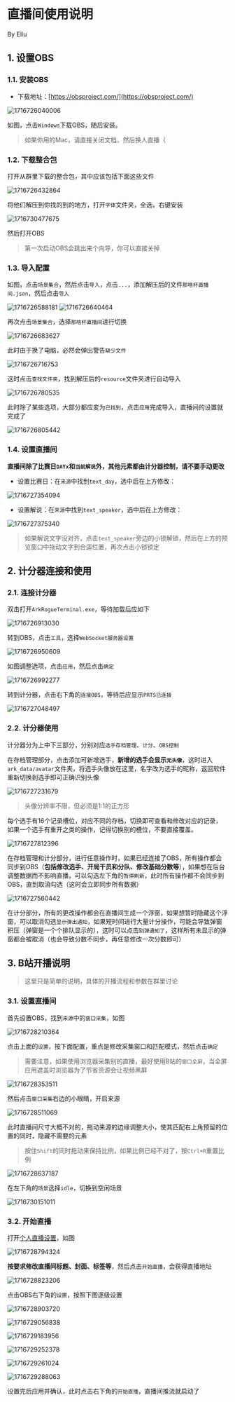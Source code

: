 # 直播间使用说明

By Ellu

## 1. 设置OBS

### 1.1. 安装OBS

- 下载地址：[https://obsproject.com/](https://obsproject.com/)

![1716726040006](image/instruction/1716726040006.png)

如图，点击`Windows`下载OBS，随后安装。

> 如果你用的Mac，请直接关闭文档，然后换人直播（

### 1.2. 下载整合包

打开从群里下载的整合包，其中应该包括下面这些文件

![1716726432864](image/instruction/1716726432864.png)

将他们解压到你找的到的地方，打开`字体`文件夹，全选，右键安装

![1716730477675](image/instruction/1716730477675.png)

然后打开OBS

> 第一次启动OBS会跳出来个向导，你可以直接关掉

### 1.3. 导入配置

如图，点击`场景集合`，然后点击`导入`，点击`...`，添加解压后的文件`那啥杯直播间.json`，然后点击`导入`

![1716726588181](image/instruction/1716726588181.png)
![1716726640464](image/instruction/1716726640464.png)

再次点击`场景集合`，选择`那啥杯直播间`进行切换

![1716726683627](image/instruction/1716726683627.png)

此时由于换了电脑，必然会弹出警告`缺少文件`

![1716726716753](image/instruction/1716726716753.png)

这时点击`查找文件夹`，找到解压后的`resource`文件夹进行自动导入

![1716726780535](image/instruction/1716726780535.png)

此时除了某些选项，大部分都应变为`已找到`，点击`应用`完成导入，直播间的设置就完成了

![1716726805442](image/instruction/1716726805442.png)

### 1.4. 设置直播间

**直播间除了比赛日`DAYx`和`当前解说`外，其他元素都由计分器控制，请不要手动更改**

- 设置比赛日：在`来源`中找到`text_day`，选中后在上方修改：

![1716727354094](image/instruction/1716727354094.png)

- 设置解说：在`来源`中找到`text_speaker`，选中后在上方修改：

![1716727375340](image/instruction/1716727375340.png)

> 如果解说文字没对齐，点击`text_speaker`旁边的小锁解锁，然后在上方的预览窗口中拖动文字到合适位置，再次点击小锁锁定

## 2. 计分器连接和使用

### 2.1. 连接计分器

双击打开`ArkRogueTerminal.exe`，等待加载后应如下

![1716726913030](image/instruction/1716726913030.png)

转到OBS，点击`工具`，选择`WebSocket服务器设置`

![1716726950609](image/instruction/1716726950609.png)

如图调整选项，点击`应用`，然后点击`确定`

![1716726992277](image/instruction/1716726992277.png)

转到计分器，点击右下角的`连接OBS`，等待后应显示`PRTS已连接`

![1716727048497](image/instruction/1716727048497.png)

### 2.2. 计分器使用

计分器分为上中下三部分，分别对应`选手存档管理`、`计分`、`OBS控制`

在存档管理部分，点击添加可新增选手，**新增的选手会显示`无头像`**，这时进入`ark_data/avatar`文件夹，将选手头像放在这里，名字改为选手的昵称，返回软件重新切换到选手即可正确识别头像

![1716727231679](image/instruction/1716727231679.png)

> 头像分辨率不限，但必须是1:1的正方形

每个选手有16个记录槽位，对应不同的存档，切换即可查看和修改对应的记录，如果一个选手有重开之类的操作，记得切换别的槽位，不要直接覆盖。

![1716727812396](image/instruction/1716727812396.png)

在存档管理和计分部分，进行任意操作时，如果已经连接了OBS，所有操作都会同步到OBS（**包括修改选手、开局干员和分队、修改基础分数等**），如果想在后台调整数据而不影响直播，可以勾选左下角的`暂停刷新`，此时所有操作都不会同步到OBS，直到取消勾选（这时会立即同步所有数据）

![1716727560442](image/instruction/1716727560442.png)

在计分部分，所有的更改操作都会在直播间生成一个浮窗，如果想暂时隐藏这个浮窗，可以取消勾选`显示弹出通知`，如果短时间进行大量计分操作，可能会导致弹窗积压（弹窗是一个个排队显示的），这时可以点击`别弹通知了`，这样所有未显示的弹窗都会被取消（也会导致分数不同步，再任意修改一次分数即可）

## 3. B站开播说明

> 这里只是简单的说明，具体的开播流程和参数在群里讨论

### 3.1. 设置直播间

首先设置OBS，找到`来源`中的`窗口采集`，如图

![1716728210364](image/instruction/1716728210364.png)

点击上面的`设置`，按下面配置，重点是修改采集窗口和匹配模式，然后点击`确定`

> 需要注意，如果使用浏览器采集别的直播，最好使用B站的`窗口全屏`，当全屏应用遮盖时浏览器为了节省资源会让视频黑屏

![1716728353511](image/instruction/1716728353511.png)

然后点击`窗口采集`右边的小眼睛，开启来源

![1716728511069](image/instruction/1716728511069.png)

此时直播间尺寸大概不对的，拖动来源的边缘调整大小，使其匹配右上角预留的位置的同时，隐藏不需要的元素

> 按住`Shift`的同时拖动来保持比例，如果比例已经不对了，按`Ctrl+R`重置比例

![1716728637187](image/instruction/1716728637187.png)

在左下角的`场景`选择`idle`，切换到空闲场景

![1716730151011](image/instruction/1716730151011.png)

### 3.2. 开始直播

打开[个人直播设置](https://link.bilibili.com/p/center/index#/my-room/start-live)，如图

![1716728794324](image/instruction/1716728794324.png)

**按要求修改直播间标题、封面、标签等**，然后点击`开始直播`，会获得直播地址

![1716728823206](image/instruction/1716728823206.png)

点击OBS右下角的`设置`，按照下图逐级设置

![1716728903720](image/instruction/1716728903720.png)

![1716729056838](image/instruction/1716729056838.png)

![1716729183956](image/instruction/1716729183956.png)

![1716729252378](image/instruction/1716729252378.png)

![1716729261024](image/instruction/1716729261024.png)

![1716729288063](image/instruction/1716729288063.png)

设置完后应用并确认，此时点击右下角的`开始直播`，直播间推流就启动了
